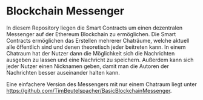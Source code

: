 # Blockchain Messenger
In diesem Repository liegen die Smart Contracts um einen dezentralen Messenger auf der Ethereum Blockchain zu ermöglichen. Die Smart Contracts ermöglichen das Erstellen mehrerer Chaträume, welche aktuell alle öffentlich sind und denen theoretisch jeder beitreten kann. In einem Chatraum hat der Nutzer dann die Möglichkeit sich die Nachrichten ausgeben zu lassen und eine Nachricht zu speichern. Außerdem kann sich jeder Nutzer einen Nicknamen geben, damit man die Autoren der Nachrichten besser auseinander halten kann. 

Eine einfachere Version des Messengers mit nur einem Chatraum liegt unter https://github.com/TimBeutelspacher/BasicBlockchainMessenger.
